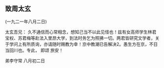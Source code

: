 ## 致周太玄

(一九二一年八月二日)

太玄吾兄：
久不通信而心常相念，想知己当不以此见怪也！兹有女高师学生林君宝权、苏君梅等赴法入里昂大学，到法时务乞为照拂一切。两君皆研究文学者，关于学问上有所质询，亦请随时赐教为幸！京中教潮已告解决2。愚生方在京，不日当回川也。专此，
即颂
旅安！

弟李守常
八月初二日

